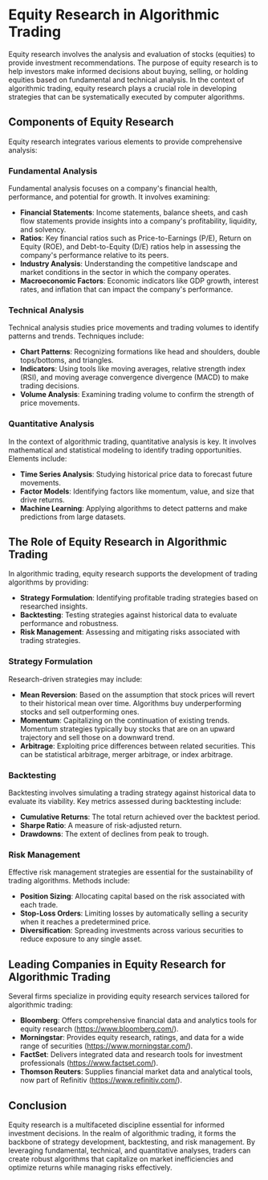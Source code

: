# Equity Research in Algorithmic Trading

Equity research involves the analysis and evaluation of stocks (equities) to provide investment recommendations. The purpose of equity research is to help investors make informed decisions about buying, selling, or holding equities based on fundamental and technical analysis. In the context of algorithmic trading, equity research plays a crucial role in developing strategies that can be systematically executed by computer algorithms.

## Components of Equity Research

Equity research integrates various elements to provide comprehensive analysis:

### Fundamental Analysis

Fundamental analysis focuses on a company's financial health, performance, and potential for growth. It involves examining:

- **Financial Statements**: Income statements, balance sheets, and cash flow statements provide insights into a company's profitability, liquidity, and solvency.
- **Ratios**: Key financial ratios such as Price-to-Earnings (P/E), Return on Equity (ROE), and Debt-to-Equity (D/E) ratios help in assessing the company's performance relative to its peers.
- **Industry Analysis**: Understanding the competitive landscape and market conditions in the sector in which the company operates.
- **Macroeconomic Factors**: Economic indicators like GDP growth, interest rates, and inflation that can impact the company's performance.

### Technical Analysis

Technical analysis studies price movements and trading volumes to identify patterns and trends. Techniques include:

- **Chart Patterns**: Recognizing formations like head and shoulders, double tops/bottoms, and triangles.
- **Indicators**: Using tools like moving averages, relative strength index (RSI), and moving average convergence divergence (MACD) to make trading decisions.
- **Volume Analysis**: Examining trading volume to confirm the strength of price movements.

### Quantitative Analysis

In the context of algorithmic trading, quantitative analysis is key. It involves mathematical and statistical modeling to identify trading opportunities. Elements include:

- **Time Series Analysis**: Studying historical price data to forecast future movements.
- **Factor Models**: Identifying factors like momentum, value, and size that drive returns.
- **Machine Learning**: Applying algorithms to detect patterns and make predictions from large datasets.

## The Role of Equity Research in Algorithmic Trading

In algorithmic trading, equity research supports the development of trading algorithms by providing:

- **Strategy Formulation**: Identifying profitable trading strategies based on researched insights.
- **Backtesting**: Testing strategies against historical data to evaluate performance and robustness.
- **Risk Management**: Assessing and mitigating risks associated with trading strategies.

### Strategy Formulation

Research-driven strategies may include:

- **Mean Reversion**: Based on the assumption that stock prices will revert to their historical mean over time. Algorithms buy underperforming stocks and sell outperforming ones.
- **Momentum**: Capitalizing on the continuation of existing trends. Momentum strategies typically buy stocks that are on an upward trajectory and sell those on a downward trend.
- **Arbitrage**: Exploiting price differences between related securities. This can be statistical arbitrage, merger arbitrage, or index arbitrage.

### Backtesting

Backtesting involves simulating a trading strategy against historical data to evaluate its viability. Key metrics assessed during backtesting include:

- **Cumulative Returns**: The total return achieved over the backtest period.
- **Sharpe Ratio**: A measure of risk-adjusted return.
- **Drawdowns**: The extent of declines from peak to trough.

### Risk Management

Effective risk management strategies are essential for the sustainability of trading algorithms. Methods include:

- **Position Sizing**: Allocating capital based on the risk associated with each trade.
- **Stop-Loss Orders**: Limiting losses by automatically selling a security when it reaches a predetermined price.
- **Diversification**: Spreading investments across various securities to reduce exposure to any single asset.

## Leading Companies in Equity Research for Algorithmic Trading

Several firms specialize in providing equity research services tailored for algorithmic trading:

- **Bloomberg**: Offers comprehensive financial data and analytics tools for equity research (https://www.bloomberg.com/).
- **Morningstar**: Provides equity research, ratings, and data for a wide range of securities (https://www.morningstar.com/).
- **FactSet**: Delivers integrated data and research tools for investment professionals (https://www.factset.com/).
- **Thomson Reuters**: Supplies financial market data and analytical tools, now part of Refinitiv (https://www.refinitiv.com/).

## Conclusion

Equity research is a multifaceted discipline essential for informed investment decisions. In the realm of algorithmic trading, it forms the backbone of strategy development, backtesting, and risk management. By leveraging fundamental, technical, and quantitative analyses, traders can create robust algorithms that capitalize on market inefficiencies and optimize returns while managing risks effectively.
